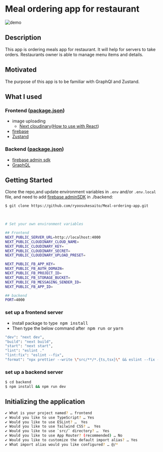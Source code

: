 # Meal ordering app for restaurant
![demo](public/meal-order-app-demo_out.gif)

## Description
This app is ordering meals app for restaurant. It will help for servers to take orders. Restaurants owner is able to manage menu items and details.

## Motivated
The purpose of this app is to be familiar with GraphQl and Zustand.

## What I used 
### Frontend ([package.json](https://github.com/ryoosukesaito/Meal-ordering-app/blob/main/package.json))
- image uploading
  - [Next cloudinary](https://www.npmjs.com/package/next-cloudinary)([How to use with React](https://www.mridul.tech/blogs/how-to-upload-images-to-cloudinary-with-react-js))
- [firebase](https://firebase.google.com/)
- [Zustand](https://docs.pmnd.rs/zustand/getting-started/introduction)

### Backend ([package.json](https://github.com/ryoosukesaito/Meal-ordering-app/blob/main/backend/package.json))
- [firebase admin sdk](https://firebase.google.com/docs/admin/setup)
- [GraphQL](https://www.freecodecamp.org/news/how-to-use-typescript-with-graphql/)


## Getting Started
Clone the repo,and update environment variables in `.env` and/or `.env.local` file, and need to add [firebase adminSDK](https://firebase.google.com/docs/admin/setup) in ./backend:


```bash
$ git clone https://github.com/ryoosukesaito/Meal-ordering-app.git
```
<br/>

```bash
# Set your own environment variables

## Frontend 
NEXT_PUBLIC_SERVER_URL=http://localhost:4000
NEXT_PUBLIC_CLOUDINARY_CLOUD_NAME=
NEXT_PUBLIC_CLOUDINARY_KEY=
NEXT_PUBLIC_CLOUDINARY_SECRET=
NEXT_PUBLIC_CLOUDINARY_UPLOAD_PRESET=

NEXT_PUBLIC_FB_APP_KEY=
NEXT_PUBLIC_FB_AUTH_DOMAIN=
NEXT_PUBLIC_FB_PROJECT_ID=
NEXT_PUBLIC_FB_STORAGE_BUCKET=
NEXT_PUBLIC_FB_MESSAGING_SENDER_ID=
NEXT_PUBLIC_FB_APP_ID=

## backend 
PORT=4000
```



### set up a frontend server
- install package to type &nbsp;<kbd>npm install</kbd>
- Then type the below command after &nbsp;<kbd>npm run</kbd>&nbsp; or <kbd>yarn</kbd>&nbsp;

```bash
"dev": "next dev",
"build": "next build", 
"start": "next start",
"lint": "eslint ." 
"lint:fix": "eslint --fix",
"format": "npx prettier --write \"src/**/*.{ts,tsx}\" && eslint --fix --ext \"src/**/*.{ts,tsx}\"" 
```

### set up a backend server
```bash
$ cd backend
$ npm install && npm run dev
```


## Initializing the application
```bash
✔ What is your project named? … frontend
✔ Would you like to use TypeScript? … Yes
✔ Would you like to use ESLint? …  Yes
✔ Would you like to use Tailwind CSS? …  Yes
✔ Would you like to use `src/` directory? …  Yes
✔ Would you like to use App Router? (recommended) … No
✔ Would you like to customize the default import alias? … Yes
✔ What import alias would you like configured? … @/*
```


